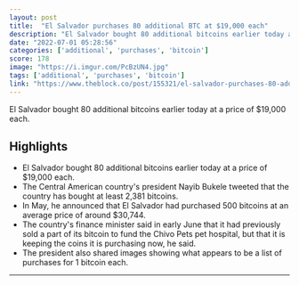 ```yaml
---
layout: post
title:  "El Salvador purchases 80 additional BTC at $19,000 each"
description: "El Salvador bought 80 additional bitcoins earlier today at a price of $19,000 each."
date: "2022-07-01 05:28:56"
categories: ['additional', 'purchases', 'bitcoin']
score: 178
image: "https://i.imgur.com/PcBzUN4.jpg"
tags: ['additional', 'purchases', 'bitcoin']
link: "https://www.theblock.co/post/155321/el-salvador-purchases-80-additional-btc-at-19000-each?utm_source=cryptopanic&amp;utm_medium=rss"
---
```


El Salvador bought 80 additional bitcoins earlier today at a price of $19,000 each.

## Highlights

- El Salvador bought 80 additional bitcoins earlier today at a price of $19,000 each.
- The Central American country's president Nayib Bukele tweeted that the country has bought at least 2,381 bitcoins.
- In May, he announced that El Salvador had purchased 500 bitcoins at an average price of around $30,744.
- The country's finance minister said in early June that it had previously sold a part of its bitcoin to fund the Chivo Pets pet hospital, but that it is keeping the coins it is purchasing now, he said.
- The president also shared images showing what appears to be a list of purchases for 1 bitcoin each.

---
